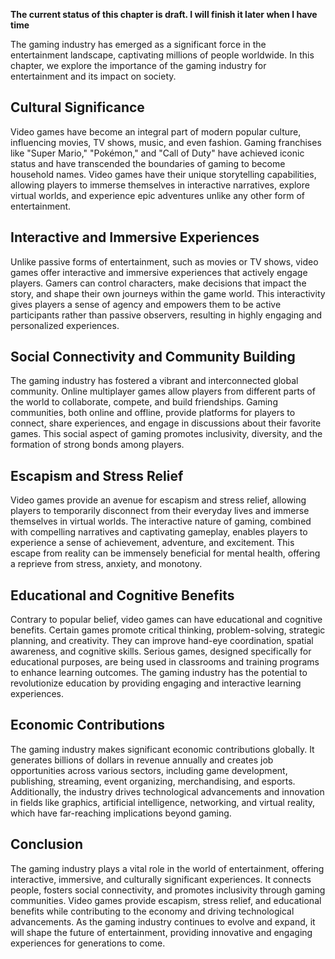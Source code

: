 **The current status of this chapter is draft. I will finish it later when I have time**

The gaming industry has emerged as a significant force in the entertainment landscape, captivating millions of people worldwide. In this chapter, we explore the importance of the gaming industry for entertainment and its impact on society.

Cultural Significance
---------------------

Video games have become an integral part of modern popular culture, influencing movies, TV shows, music, and even fashion. Gaming franchises like "Super Mario," "Pokémon," and "Call of Duty" have achieved iconic status and have transcended the boundaries of gaming to become household names. Video games have their unique storytelling capabilities, allowing players to immerse themselves in interactive narratives, explore virtual worlds, and experience epic adventures unlike any other form of entertainment.

Interactive and Immersive Experiences
-------------------------------------

Unlike passive forms of entertainment, such as movies or TV shows, video games offer interactive and immersive experiences that actively engage players. Gamers can control characters, make decisions that impact the story, and shape their own journeys within the game world. This interactivity gives players a sense of agency and empowers them to be active participants rather than passive observers, resulting in highly engaging and personalized experiences.

Social Connectivity and Community Building
------------------------------------------

The gaming industry has fostered a vibrant and interconnected global community. Online multiplayer games allow players from different parts of the world to collaborate, compete, and build friendships. Gaming communities, both online and offline, provide platforms for players to connect, share experiences, and engage in discussions about their favorite games. This social aspect of gaming promotes inclusivity, diversity, and the formation of strong bonds among players.

Escapism and Stress Relief
--------------------------

Video games provide an avenue for escapism and stress relief, allowing players to temporarily disconnect from their everyday lives and immerse themselves in virtual worlds. The interactive nature of gaming, combined with compelling narratives and captivating gameplay, enables players to experience a sense of achievement, adventure, and excitement. This escape from reality can be immensely beneficial for mental health, offering a reprieve from stress, anxiety, and monotony.

Educational and Cognitive Benefits
----------------------------------

Contrary to popular belief, video games can have educational and cognitive benefits. Certain games promote critical thinking, problem-solving, strategic planning, and creativity. They can improve hand-eye coordination, spatial awareness, and cognitive skills. Serious games, designed specifically for educational purposes, are being used in classrooms and training programs to enhance learning outcomes. The gaming industry has the potential to revolutionize education by providing engaging and interactive learning experiences.

Economic Contributions
----------------------

The gaming industry makes significant economic contributions globally. It generates billions of dollars in revenue annually and creates job opportunities across various sectors, including game development, publishing, streaming, event organizing, merchandising, and esports. Additionally, the industry drives technological advancements and innovation in fields like graphics, artificial intelligence, networking, and virtual reality, which have far-reaching implications beyond gaming.

Conclusion
----------

The gaming industry plays a vital role in the world of entertainment, offering interactive, immersive, and culturally significant experiences. It connects people, fosters social connectivity, and promotes inclusivity through gaming communities. Video games provide escapism, stress relief, and educational benefits while contributing to the economy and driving technological advancements. As the gaming industry continues to evolve and expand, it will shape the future of entertainment, providing innovative and engaging experiences for generations to come.
